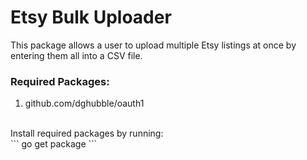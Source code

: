 # Etsy Bulk Uploader

This package allows a user to upload multiple Etsy listings at once by entering them all into a CSV file. 
</br>
### Required Packages:
1. github.com/dghubble/oauth1
</br>
Install required packages by running: 
</br>
```
go get package
```